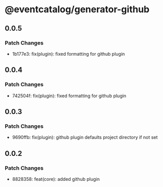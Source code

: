 # @eventcatalog/generator-github

## 0.0.5

### Patch Changes

- 1b177e3: fix(plugin): fixed formatting for github plugin

## 0.0.4

### Patch Changes

- 742504f: fix(plugin): fixed formatting for github plugin

## 0.0.3

### Patch Changes

- 9690ffb: fix(plugin): github plugin defaults project directory if not set

## 0.0.2

### Patch Changes

- 8828358: feat(core): added github plugin
